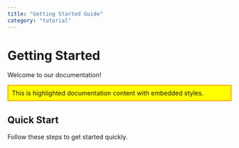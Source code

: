 ```yaml
---
title: "Getting Started Guide"
category: "tutorial"
---
```


# Getting Started

Welcome to our documentation!

<style>
.docs-highlight {
  background: yellow;
  padding: 0.5rem;
  border: 2px solid orange;
}
</style>

<div class="docs-highlight">
  This is highlighted documentation content with embedded styles.
</div>

## Quick Start

Follow these steps to get started quickly.